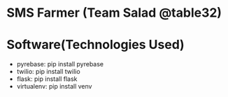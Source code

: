 # SMS Farmer (Team Salad @table32)

# Software(Technologies Used)
- pyrebase: pip install pyrebase 
- twilio: pip install twilio
- flask: pip install flask
- virtualenv: pip install venv
